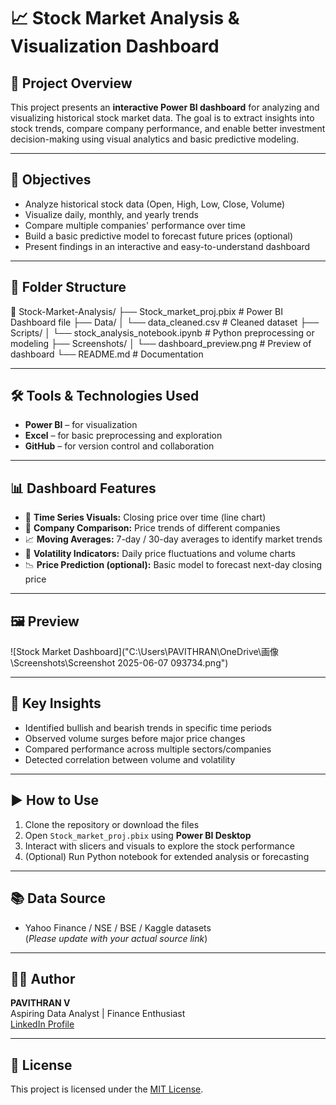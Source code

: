 # 📈 Stock Market Analysis & Visualization Dashboard

## 📁 Project Overview

This project presents an **interactive Power BI dashboard** for analyzing and visualizing historical stock market data. The goal is to extract insights into stock trends, compare company performance, and enable better investment decision-making using visual analytics and basic predictive modeling.

---

## 🎯 Objectives

- Analyze historical stock data (Open, High, Low, Close, Volume)
- Visualize daily, monthly, and yearly trends
- Compare multiple companies' performance over time
- Build a basic predictive model to forecast future prices (optional)
- Present findings in an interactive and easy-to-understand dashboard

---

## 📂 Folder Structure
📁 Stock-Market-Analysis/
├── Stock_market_proj.pbix # Power BI Dashboard file
├── Data/
│ └── data_cleaned.csv # Cleaned dataset
├── Scripts/
│ └── stock_analysis_notebook.ipynb # Python preprocessing or modeling
├── Screenshots/
│ └── dashboard_preview.png # Preview of dashboard
└── README.md # Documentation


---

## 🛠 Tools & Technologies Used

- **Power BI** – for visualization
- **Excel** – for basic preprocessing and exploration
- **GitHub** – for version control and collaboration
---

## 📊 Dashboard Features

- 📅 **Time Series Visuals:** Closing price over time (line chart)
- 🏢 **Company Comparison:** Price trends of different companies
- 📈 **Moving Averages:** 7-day / 30-day averages to identify market trends
- 🔁 **Volatility Indicators:** Daily price fluctuations and volume charts
- 📉 **Price Prediction (optional):** Basic model to forecast next-day closing price

---

## 🖼 Preview

![Stock Market Dashboard]("C:\Users\PAVITHRAN\OneDrive\画像\Screenshots\Screenshot 2025-06-07 093734.png")

---

## 📌 Key Insights

- Identified bullish and bearish trends in specific time periods
- Observed volume surges before major price changes
- Compared performance across multiple sectors/companies
- Detected correlation between volume and volatility

---

## ▶️ How to Use

1. Clone the repository or download the files
2. Open `Stock_market_proj.pbix` using **Power BI Desktop**
3. Interact with slicers and visuals to explore the stock performance
4. (Optional) Run Python notebook for extended analysis or forecasting

---

## 📚 Data Source

- Yahoo Finance / NSE / BSE / Kaggle datasets  
(*Please update with your actual source link*)

---

## 👨‍💻 Author

**PAVITHRAN V**  
Aspiring Data Analyst | Finance Enthusiast  
[LinkedIn Profile](https://www.linkedin.com/in/pavithran-pavi-357909282/)

---

## 📄 License

This project is licensed under the [MIT License](LICENSE).


